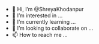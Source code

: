 - 👋 Hi, I’m @ShreyaKhodanpur
- 👀 I’m interested in ...
- 🌱 I’m currently learning ...
- 💞️ I’m looking to collaborate on ...
- 📫 How to reach me ...

<!---
ShreyaKhodanpur/ShreyaKhodanpur is a ✨ special ✨ repository because its `README.md` (this file) appears on your GitHub profile.
You can click the Preview link to take a look at your changes.
--->
